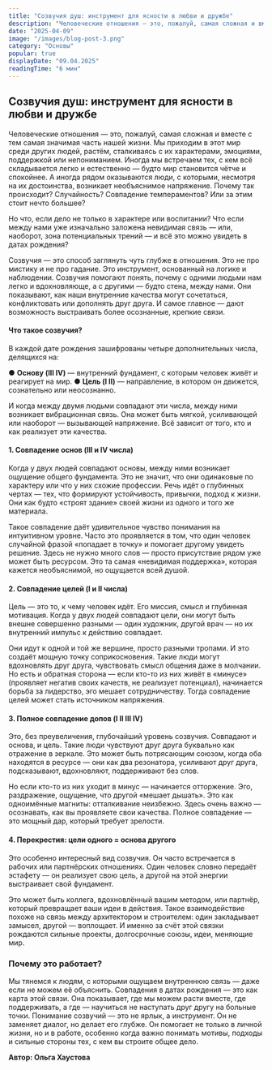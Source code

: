 ```yaml
---
title: "Созвучия душ: инструмент для ясности в любви и дружбе"
description: "Человеческие отношения — это, пожалуй, самая сложная и вместе с тем самая значимая часть нашей жизни. Мы приходим в этот мир среди других людей, растём, сталкиваясь с их характерами, эмоциями, поддержкой или непониманием. Иногда мы встречаем тех, с кем всё складывается легко и естественно — будто мир становится чётче и спокойнее."
date: "2025-04-09"
image: "/images/blog-post-3.png"
category: "Основы"
popular: true
displayDate: "09.04.2025"
readingTime: "6 мин"
---
```


## Созвучия душ: инструмент для ясности в любви и дружбе

Человеческие отношения — это, пожалуй, самая сложная и вместе с тем самая значимая часть нашей жизни. Мы приходим в этот мир среди других людей, растём, сталкиваясь с их характерами, эмоциями, поддержкой или непониманием. Иногда мы встречаем тех, с кем всё складывается легко и естественно — будто мир становится чётче и спокойнее. А иногда рядом оказываются люди, с которыми, несмотря на их достоинства, возникает необъяснимое напряжение. Почему так происходит? Случайность? Совпадение темпераментов? Или за этим стоит нечто большее?

Но что, если дело не только в характере или воспитании? Что если между нами уже изначально заложена невидимая связь — или, наоборот, зона потенциальных трений — и всё это можно увидеть в датах рождения?

Созвучия — это способ заглянуть чуть глубже в отношения. Это не про мистику и не про гадание. Это инструмент, основанный на логике и наблюдении. Созвучия помогают понять, почему с одними людьми нам легко и вдохновляюще, а с другими — будто стена, между нами. Они показывают, как наши внутренние качества могут сочетаться, конфликтовать или дополнять друг друга. И самое главное — дают возможность выстраивать более осознанные, крепкие связи.

#### Что такое созвучия?

В каждой дате рождения зашифрованы четыре дополнительных числа, делящихся на:

●	**Основу (III IV)** — внутренний фундамент, с которым человек живёт и реагирует на мир.
●	**Цель (I II)** — направление, в котором он движется, сознательно или неосознанно.

И когда между двумя людьми совпадают эти числа, между ними возникает вибрационная связь. Она может быть мягкой, усиливающей или наоборот — вызывающей напряжение. Всё зависит от того, кто и как реализует эти качества.

#### 1. Совпадение основ (III и IV числа)

Когда у двух людей совпадают основы, между ними возникает ощущение общего фундамента. Это не значит, что они одинаковые по характеру или что у них схожие профессии. Речь идёт о глубинных чертах — тех, что формируют устойчивость, привычки, подход к жизни. Они как будто «строят здание» своей жизни из одного и того же материала.

Такое совпадение даёт удивительное чувство понимания на интуитивном уровне. Часто это проявляется в том, что один человек случайной фразой «попадает в точку» и помогает другому увидеть решение. Здесь не нужно много слов — просто присутствие рядом уже может быть ресурсом. Это та самая «невидимая поддержка», которая кажется необъяснимой, но ощущается всей душой.

#### 2. Совпадение целей (I и II числа)

Цель — это то, к чему человек идёт. Его миссия, смысл и глубинная мотивация. Когда у двух людей совпадают цели, они могут быть внешне совершенно разными — один художник, другой врач — но их внутренний импульс к действию совпадает.

Они идут к одной и той же вершине, просто разными тропами. И это создаёт мощную точку соприкосновения. Такие люди могут вдохновлять друг друга, чувствовать смысл общения даже в молчании. Но есть и обратная сторона — если кто-то из них живёт в «минусе» (проявляет негатив своих качеств, не реализует потенциал), начинается борьба за лидерство, эго мешает сотрудничеству. Тогда совпадение целей может стать источником напряжения.

#### 3. Полное совпадение допов (I II III IV)

Это, без преувеличения, глубочайший уровень созвучия. Совпадают и основа, и цель. Такие люди чувствуют друг друга буквально как отражение в зеркале. Это может быть потрясающим союзом, когда оба находятся в ресурсе — они как два резонатора, усиливают друг друга, подсказывают, вдохновляют, поддерживают без слов.

Но если кто-то из них уходит в минус — начинается отторжение. Эго, раздражение, ощущение, что другой «мешает дышать». Это как одноимённые магниты: отталкивание неизбежно. Здесь очень важно — осознавать, как вы проявляете свои качества. Полное совпадение — это мощный дар, который требует зрелости.

#### 4. Перекрестия: цели одного = основа другого

Это особенно интересный вид созвучия. Он часто встречается в рабочих или партнёрских отношениях. Один человек словно передаёт эстафету — он реализует свою цель, а другой на этой энергии выстраивает свой фундамент.

Это может быть коллега, вдохновлённый вашим методом, или партнёр, который превращает ваши идеи в действия. Такое взаимодействие похоже на связь между архитектором и строителем: один закладывает замысел, другой — воплощает. И именно за счёт этой связки рождаются сильные проекты, долгосрочные союзы, идеи, меняющие мир.

### Почему это работает?

Мы тянемся к людям, с которыми ощущаем внутреннюю связь — даже если не можем её объяснить. Совпадения в датах рождения — это как карта этой связи. Она показывает, где мы можем расти вместе, где поддерживать, а где — научиться не наступать друг другу на больные точки.
Понимание созвучий — это не ярлык, а инструмент. Он не заменяет диалог, но делает его глубже. Он помогает не только в личной жизни, но и в работе, особенно когда важно понимать мотивы, подходы и сильные стороны тех, с кем вы строите общее дело.

**Автор: Ольга Хаустова**
